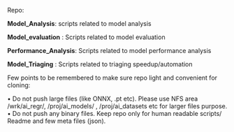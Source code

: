 
Repo:

  **Model_Analysis**: scripts related to model analysis 
  
  **Model_evaluation** : Scripts related to model evaluation
  
  **Performance_Analysis**: Scripts related to model performance analysis
  
  **Model_Triaging** : Scripts related to triaging speedup/automation
  
Few points to be remembered to make sure repo light and convenient for cloning:

•	Do not push large files (like ONNX, .pt etc). Please use NFS area /wrk/ai_regr/, /proj/ai_models/ , /proj/ai_datasets etc for larger files purpose. 
•	Do not push any binary files. Keep repo only for human readable scripts/ Readme and few meta files (json).
